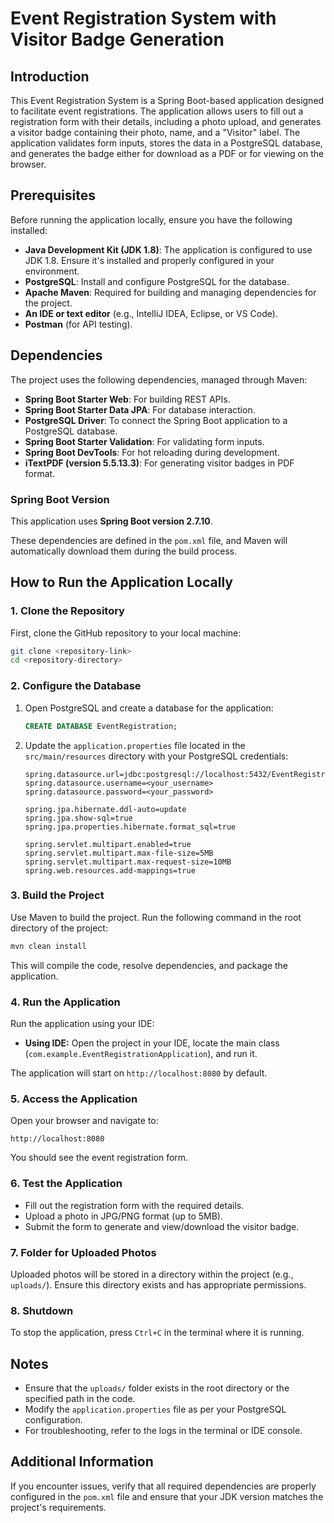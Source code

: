 # Event Registration System with Visitor Badge Generation

## Introduction

This Event Registration System is a Spring Boot-based application designed to facilitate event registrations. The application allows users to fill out a registration form with their details, including a photo upload, and generates a visitor badge containing their photo, name, and a "Visitor" label. The application validates form inputs, stores the data in a PostgreSQL database, and generates the badge either for download as a PDF or for viewing on the browser.

## Prerequisites

Before running the application locally, ensure you have the following installed:

- **Java Development Kit (JDK 1.8)**: The application is configured to use JDK 1.8. Ensure it's installed and properly configured in your environment.
- **PostgreSQL**: Install and configure PostgreSQL for the database.
- **Apache Maven**: Required for building and managing dependencies for the project.
- **An IDE or text editor** (e.g., IntelliJ IDEA, Eclipse, or VS Code).
- **Postman** (for API testing).

## Dependencies

The project uses the following dependencies, managed through Maven:

- **Spring Boot Starter Web**: For building REST APIs.
- **Spring Boot Starter Data JPA**: For database interaction.
- **PostgreSQL Driver**: To connect the Spring Boot application to a PostgreSQL database.
- **Spring Boot Starter Validation**: For validating form inputs.
- **Spring Boot DevTools**: For hot reloading during development.
- **iTextPDF (version 5.5.13.3)**: For generating visitor badges in PDF format.

### Spring Boot Version

This application uses **Spring Boot version 2.7.10**.

These dependencies are defined in the `pom.xml` file, and Maven will automatically download them during the build process.

## How to Run the Application Locally

### 1. Clone the Repository

First, clone the GitHub repository to your local machine:

```bash
git clone <repository-link>
cd <repository-directory>
```

### 2. Configure the Database

1. Open PostgreSQL and create a database for the application:

   ```sql
   CREATE DATABASE EventRegistration;
   ```

2. Update the `application.properties` file located in the `src/main/resources` directory with your PostgreSQL credentials:

   ```properties
   spring.datasource.url=jdbc:postgresql://localhost:5432/EventRegistration
   spring.datasource.username=<your_username>
   spring.datasource.password=<your_password>

   spring.jpa.hibernate.ddl-auto=update
   spring.jpa.show-sql=true
   spring.jpa.properties.hibernate.format_sql=true

   spring.servlet.multipart.enabled=true
   spring.servlet.multipart.max-file-size=5MB
   spring.servlet.multipart.max-request-size=10MB
   spring.web.resources.add-mappings=true
   ```

### 3. Build the Project

Use Maven to build the project. Run the following command in the root directory of the project:

```bash
mvn clean install
```

This will compile the code, resolve dependencies, and package the application.

### 4. Run the Application

Run the application using your IDE:

- **Using IDE:** Open the project in your IDE, locate the main class (`com.example.EventRegistrationApplication`), and run it.

The application will start on `http://localhost:8080` by default.

### 5. Access the Application

Open your browser and navigate to:

```
http://localhost:8080
```

You should see the event registration form.

### 6. Test the Application

- Fill out the registration form with the required details.
- Upload a photo in JPG/PNG format (up to 5MB).
- Submit the form to generate and view/download the visitor badge.

### 7. Folder for Uploaded Photos

Uploaded photos will be stored in a directory within the project (e.g., `uploads/`).
Ensure this directory exists and has appropriate permissions.

### 8. Shutdown

To stop the application, press `Ctrl+C` in the terminal where it is running.

## Notes

- Ensure that the `uploads/` folder exists in the root directory or the specified path in the code.
- Modify the `application.properties` file as per your PostgreSQL configuration.
- For troubleshooting, refer to the logs in the terminal or IDE console.

## Additional Information

If you encounter issues, verify that all required dependencies are properly configured in the `pom.xml` file and ensure that your JDK version matches the project's requirements.
